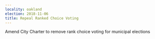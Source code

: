 ```yaml
---
locality: oakland
election: 2018-11-06
title: Repeal Ranked Choice Voting
---
```

Amend City Charter to remove rank choice voting for municipal elections

